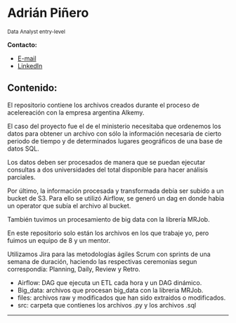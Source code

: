# Adrián Piñero
<sub>Data Analyst entry-level</sub>


**Contacto:**
* [E-mail](adrianucv@gmail.com)
* [LinkedIn](https://www.linkedin.com/in/adrián-piñero-feligueira/)



## Contenido:
El repositorio contiene los archivos creados durante el proceso de acelereación con la empresa argentina Alkemy.

El caso del proyecto fue el de el ministerio necesitaba que ordenemos los datos para obtener un archivo con sólo la
información necesaria de cierto periodo de tiempo y de determinados lugares geográficos de una base de datos SQL.

Los datos deben ser procesados de manera que se puedan ejecutar consultas a dos universidades del total disponible para hacer análisis parciales. 

Por último, la información procesada y transformada debía ser subido a un bucket de S3. Para ello se utilizó Airflow, se generó un dag en donde habia un operator que subía el archivo al bucket.

También tuvimos un procesamiento de big data con la librería MRJob.

En este repositorio solo están los archivos en los que trabaje yo, pero fuimos un equipo de 8 y un mentor.

Utilizamos Jira para las metodologías ágiles Scrum con sprints de una semana de duración, haciendo las respectivas ceremonias segun correspondía: Planning, Daily, Review y Retro. 




- Airflow: DAG que ejecuta un ETL cada hora y un DAG dinámico.
- Big_data: archivos que procesan big_data con la libreria MRJob.
- files: archivos raw y modificados que han sido extraidos o modificados.
- src: carpeta que contienes los archivos .py y los archivos .sql


---
